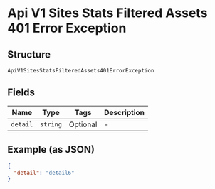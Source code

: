 
# Api V1 Sites Stats Filtered Assets 401 Error Exception

## Structure

`ApiV1SitesStatsFilteredAssets401ErrorException`

## Fields

| Name | Type | Tags | Description |
|  --- | --- | --- | --- |
| `detail` | `string` | Optional | - |

## Example (as JSON)

```json
{
  "detail": "detail6"
}
```

